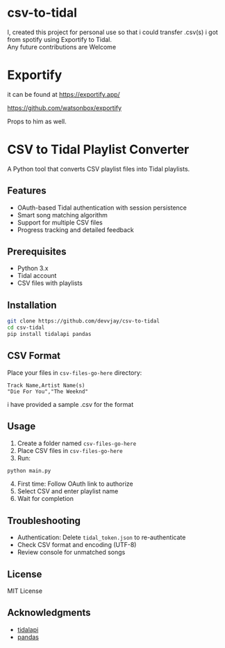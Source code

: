 # csv-to-tidal
I, created this project for personal use so that i could transfer .csv(s) i got from spotify using Exportify to Tidal.  
Any future contributions are Welcome

# Exportify
it can be found at 
https://exportify.app/  

https://github.com/watsonbox/exportify  

Props to him as well.


          
# CSV to Tidal Playlist Converter

A Python tool that converts CSV playlist files into Tidal playlists.

## Features
- OAuth-based Tidal authentication with session persistence
- Smart song matching algorithm
- Support for multiple CSV files
- Progress tracking and detailed feedback

## Prerequisites
- Python 3.x
- Tidal account
- CSV files with playlists

## Installation
```bash
git clone https://github.com/devvjay/csv-to-tidal
cd csv-tidal
pip install tidalapi pandas
```

## CSV Format
Place your files in `csv-files-go-here` directory:
```csv
Track Name,Artist Name(s)
"Die For You","The Weeknd"
```
i have provided a sample .csv for the format

## Usage  
1. Create a folder named `csv-files-go-here`
2. Place CSV files in `csv-files-go-here`
3. Run:
```bash
python main.py
```
4. First time: Follow OAuth link to authorize
5. Select CSV and enter playlist name
6. Wait for completion

## Troubleshooting
- Authentication: Delete `tidal_token.json` to re-authenticate
- Check CSV format and encoding (UTF-8)
- Review console for unmatched songs

## License
MIT License

## Acknowledgments
- [tidalapi](https://github.com/tamland/python-tidal)
- [pandas](https://pandas.pydata.org/)        
